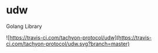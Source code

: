 # udw
Golang Library

![https://travis-ci.com/tachyon-protocol/udw](https://travis-ci.com/tachyon-protocol/udw.svg?branch=master)
